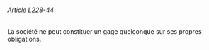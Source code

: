 ###### Article L228-44

La société ne peut constituer un gage quelconque sur ses propres obligations.

